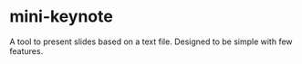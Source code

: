 # mini-keynote
A tool to present slides based on a text file. Designed to be simple with few features. 
